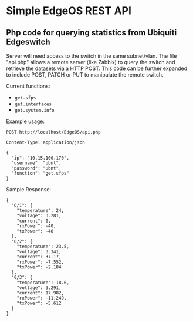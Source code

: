 # Simple EdgeOS REST API
## Php code for querying statistics from Ubiquiti Edgeswitch

Server will need access to the switch in the same subnet/vlan.
The file "api.php" allows a remote server (like Zabbix) to query the switch and retrieve the datasets via a HTTP POST.
This code can be further expanded to include POST, PATCH or PUT to manipulate the remote switch.

Current functions:
+ `get.sfps`
+ `get.interfaces`
+ `get.system.info`




Example usage:

```POST http://localhost/EdgeOS/api.php```

```Content-Type: application/json```
```
{
  "ip": "10.15.100.170",
  "username": "ubnt",
  "password": "ubnt",
  "function": "get.sfps"
}
```


Sample Response:
```
{
  "0/1": {
    "temperature": 24,
    "voltage": 3.281,
    "current": 0,
    "rxPower": -40,
    "txPower": -40
  },
  "0/2": {
    "temperature": 23.5,
    "voltage": 3.341,
    "current": 37.17,
    "rxPower": -7.552,
    "txPower": -2.184
  },
  "0/3": {
    "temperature": 18.6,
    "voltage": 3.291,
    "current": 17.982,
    "rxPower": -11.249,
    "txPower": -5.612
  }
}
```
